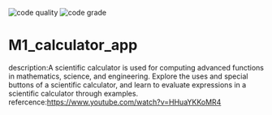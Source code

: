 ![code quality](https://api.codiga.io/project/31523/score/svg)
![code grade](https://api.codiga.io/project/31523/status/svg)




# M1_calculator_app
description:A scientific calculator is used for computing advanced functions in mathematics, science, and engineering. Explore the uses and special buttons of a scientific calculator, and learn to evaluate expressions in a scientific calculator through examples.
refercence:https://www.youtube.com/watch?v=HHuaYKKoMR4
